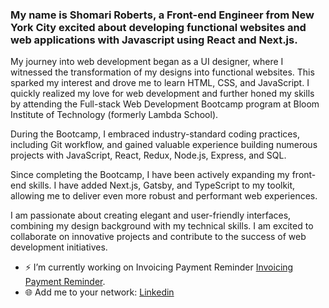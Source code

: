### My name is Shomari Roberts, a Front-end Engineer from New York City excited about developing functional websites and web applications with Javascript using React and Next.js.

My journey into web development began as a UI designer, where I witnessed the transformation of my designs into functional websites. This sparked my interest and drove me to learn HTML, CSS, and JavaScript. I quickly realized my love for web development and further honed my skills by attending the Full-stack Web Development Bootcamp program at Bloom Institute of Technology (formerly Lambda School).

During the Bootcamp, I embraced industry-standard coding practices, including Git workflow, and gained valuable experience building numerous projects with JavaScript, React, Redux, Node.js, Express, and SQL.

Since completing the Bootcamp, I have been actively expanding my front-end skills. I have added Next.js, Gatsby, and TypeScript to my toolkit, allowing me to deliver even more robust and performant web experiences.

I am passionate about creating elegant and user-friendly interfaces, combining my design background with my technical skills. I am excited to collaborate on innovative projects and contribute to the success of web development initiatives.


- ⚡  I’m currently working on Invoicing Payment Reminder [Invoicing Payment Reminder](https://github.com/slroberts/next-invoicing-payment-reminder-v2).
- 🌐  Add me to your network: [Linkedin](https://www.linkedin.com/in/shomariroberts/)



<!-- ### [![Anurag's github stats](https://github-readme-stats.vercel.app/api?username=slroberts)](https://github.com/anuraghazra/github-readme-stats)

**slroberts/slroberts** is a ✨ _special_ ✨ repository because its `README.md` (this file) appears on your GitHub profile.

Here are some ideas to get you started:

- 🔭 I’m currently working on ...
- 🌱 I’m currently learning ...
- 👯 I’m looking to collaborate on ...
- 🤔 I’m looking for help with ...
- 💬 Ask me about ...
- 📫 How to reach me: ...
- 😄 Pronouns: ...
- ⚡ Fun fact: ...
-->
